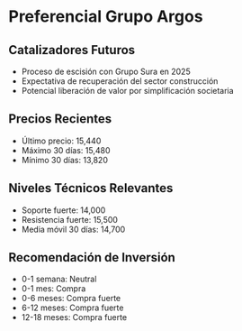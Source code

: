 # Preferencial Grupo Argos

## Catalizadores Futuros

- Proceso de escisión con Grupo Sura en 2025
- Expectativa de recuperación del sector construcción
- Potencial liberación de valor por simplificación societaria

## Precios Recientes

- Último precio: 15,440
- Máximo 30 días: 15,480
- Mínimo 30 días: 13,820

## Niveles Técnicos Relevantes

- Soporte fuerte: 14,000
- Resistencia fuerte: 15,500
- Media móvil 30 días: 14,700

## Recomendación de Inversión

- 0-1 semana: Neutral
- 0-1 mes: Compra
- 0-6 meses: Compra fuerte
- 6-12 meses: Compra fuerte
- 12-18 meses: Compra fuerte
